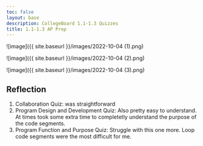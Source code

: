 ```yaml
---
toc: false
layout: base
description: CollegeBoard 1.1-1.3 Quizzes
title: 1.1-1.3 AP Prep
---
```



![image]({{ site.baseurl }}/images/2022-10-04 (1).png)

![image]({{ site.baseurl }}/images/2022-10-04 (2).png)

![image]({{ site.baseurl }}/images/2022-10-04 (3).png)

## Reflection
1. Collaboration Quiz: was straightforward
2. Program Design and Development Quiz: Also pretty easy to understand. At times took some extra time to completetly understand the purpose of the code segments.
3. Program Function and Purpose Quiz: Struggle with this one more. Loop code segments were the most difficult for me. 